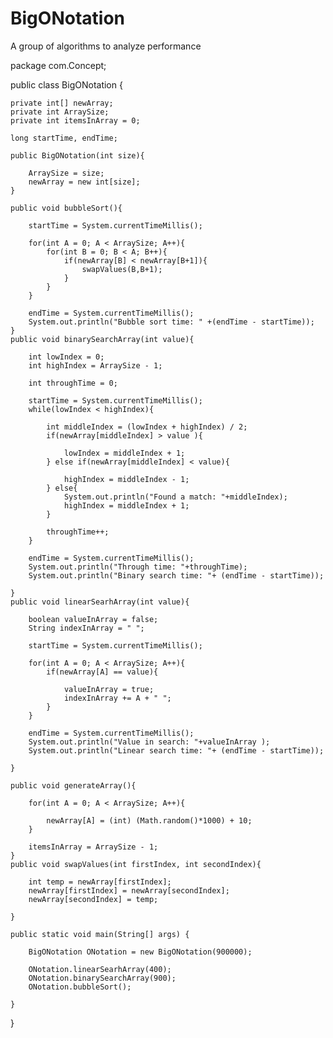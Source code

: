 # BigONotation
A group of algorithms to analyze performance

package com.Concept;

public class BigONotation {
	
	private int[] newArray;
	private int ArraySize;
	private int itemsInArray = 0;
	
	long startTime, endTime;
	
	public BigONotation(int size){
		
		ArraySize = size;
		newArray = new int[size];
	}
	
	public void bubbleSort(){
		
		startTime = System.currentTimeMillis();
		
		for(int A = 0; A < ArraySize; A++){
			for(int B = 0; B < A; B++){
				if(newArray[B] < newArray[B+1]){
					swapValues(B,B+1);
				}
			}
		}
		
		endTime = System.currentTimeMillis();
		System.out.println("Bubble sort time: " +(endTime - startTime));
	}
	public void binarySearchArray(int value){
		
		int lowIndex = 0;
		int highIndex = ArraySize - 1;
		
		int throughTime = 0;
		
		startTime = System.currentTimeMillis();
		while(lowIndex < highIndex){
			
			int middleIndex = (lowIndex + highIndex) / 2;
			if(newArray[middleIndex] > value ){
				
				lowIndex = middleIndex + 1;
			} else if(newArray[middleIndex] < value){
				
				highIndex = middleIndex - 1;
			} else{
				System.out.println("Found a match: "+middleIndex);
				highIndex = middleIndex + 1;
			}
		
			throughTime++;
		}
		
		endTime = System.currentTimeMillis();
		System.out.println("Through time: "+throughTime);
		System.out.println("Binary search time: "+ (endTime - startTime));
	
	}
	public void linearSearhArray(int value){
		
		boolean valueInArray = false;
		String indexInArray = " ";
		
		startTime = System.currentTimeMillis();
		
		for(int A = 0; A < ArraySize; A++){
			if(newArray[A] == value){
				
				valueInArray = true;
				indexInArray += A + " ";
			}
		}
		
		endTime = System.currentTimeMillis();
		System.out.println("Value in search: "+valueInArray );
		System.out.println("Linear search time: "+ (endTime - startTime));
		
	}
	
	public void generateArray(){
		
		for(int A = 0; A < ArraySize; A++){
			
			newArray[A] = (int) (Math.random()*1000) + 10;
		}
		
		itemsInArray = ArraySize - 1;
	}
	public void swapValues(int firstIndex, int secondIndex){
		
		int temp = newArray[firstIndex];
		newArray[firstIndex] = newArray[secondIndex];
		newArray[secondIndex] = temp;
		
	}

	public static void main(String[] args) {
		
		BigONotation ONotation = new BigONotation(900000);
		
		ONotation.linearSearhArray(400);
		ONotation.binarySearchArray(900);
		ONotation.bubbleSort();

	}

}
